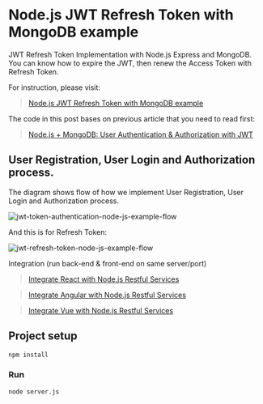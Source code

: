 # Node.js JWT Refresh Token with MongoDB example
JWT Refresh Token Implementation with Node.js Express and MongoDB. You can know how to expire the JWT, then renew the Access Token with Refresh Token.

For instruction, please visit:
> [Node.js JWT Refresh Token with MongoDB example](https://bezkoder.com/jwt-refresh-token-node-js-mongodb/)

The code in this post bases on previous article that you need to read first:
> [Node.js + MongoDB: User Authentication & Authorization with JWT](https://bezkoder.com/node-js-mongodb-auth-jwt/)

## User Registration, User Login and Authorization process.

The diagram shows flow of how we implement User Registration, User Login and Authorization process.

![jwt-token-authentication-node-js-example-flow](jwt-token-authentication-node-js-example-flow.png)

And this is for Refresh Token:

![jwt-refresh-token-node-js-example-flow](jwt-refresh-token-node-js-example-flow.png)


Integration (run back-end & front-end on same server/port)
> [Integrate React with Node.js Restful Services](https://bezkoder.com/integrate-react-express-same-server-port/)

> [Integrate Angular with Node.js Restful Services](https://bezkoder.com/integrate-angular-10-node-js/)

> [Integrate Vue with Node.js Restful Services](https://bezkoder.com/serve-vue-app-express/)

## Project setup
```
npm install
```

### Run
```
node server.js
```

